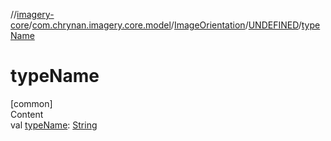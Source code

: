 //[imagery-core](../../../../index.md)/[com.chrynan.imagery.core.model](../../index.md)/[ImageOrientation](../index.md)/[UNDEFINED](index.md)/[typeName](type-name.md)



# typeName  
[common]  
Content  
val [typeName](type-name.md): [String](https://kotlinlang.org/api/latest/jvm/stdlib/kotlin/-string/index.html)  



